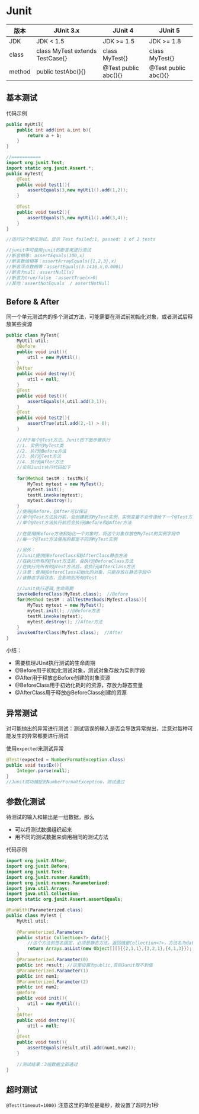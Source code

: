 # Junit

| 版本   | JUnit 3.x                       | JUnit 4              | JUnit 5              |
| ------ | ------------------------------- | -------------------- | -------------------- |
| JDK    | JDK < 1.5                       | JDK >= 1.5           | JDK >= 1.8           |
| class  | class MyTest extends TestCase{} | class MyTest{}       | class MyTest{}       |
| method | public testAbc(){}              | @Test public abc(){} | @Test public abc(){} |

## 基本测试

代码示例

```java
public myUtil{
    public int add(int a,int b){
        return a + b;
    }
}

//===========
import org.junit.Test;
import static org.junit.Assert.*;
public myTest{
    @Test
    public void test1(){
        assertEquals(3,new myUtil().add(1,2));
    }
    
    @Test
    public void test2(){
        assertEquals(5,new myUtil().add(3,4));
    }
}

//运行这个单元测试，显示 Test failed:1, passed: 1 of 2 tests

//junit中可使用junit的断言来进行测试
//断言相等: assertEquals(100,x)
//断言数组相等：assertArrayEquals({1,2,3},x)
//断言浮点数相等：assertEquals(3.1416,x,0.0001)
//断言为null：assertNull(x)
//断言为true/false ：assertTrue(x>0)
//其他：assertNotEquals  / assertNotNull
```



## Before & After

同一个单元测试内的多个测试方法，可能需要在测试前初始化对象，或者测试后释放某些资源

```java
public class MyTest{
    MyUtil util;
    @Before
    public void init(){
        util = new MyUtil();
    }
    @After
    public void destroy(){
        util = null;
    }
    @Test
    public void test(){
        assertEquals(4,util.add(3,1));
    }
    @Test
    public void test2(){
        assertTrue(util.add(2,-1) > 0);
    }
    
    //对于每个@Test方法，Junit按下面步骤执行
    //1. 实例化MyTest类
    //2. 执行@Before方法
    //3. 执行@Test方法
    //4. 执行@After方法
    //实际Junit执行代码如下
    
    for(Method testM : testMs){
        MyTest mytest = new MyTest();
        mytest.init();
        testM.invoke(mytest);
        mytest.destroy();
    }
    //使用@Before，@After可以保证
    //单个@Test方法执行前，会创建新的MyTest实例，实例变量不会传递给下一个@Test方法
    //单个@Test方法执行前后会执行@Before和@After方法
    
    //在使用@Before方法初始化一个对象时，将这个对象存放在MyTest的实例字段中
    //每一个@Test方法使用的都是不同的MyTest实例
    
    //另外：
    //Junit提供@BeforeClass和@AfterClass静态方法
    //在执行所有的@Test方法前，会执行@BeforeClass方法
    //在执行完所有的@Test方法后，会执行@AfterClass方法
    //注意：使用@BeforeClass初始化的对象，只能存放在静态字段中
    //该静态字段状态，会影响到所有@Test
    
    //Junit执行逻辑,生命周期
    invokeBeforeClass(MyTest.class);  //Before
    for(Method testM : allTestMethods(MyTest.class)){
        MyTest mytest = new MyTest();
        mytest.init(); //@Before方法
        testM.invoke(mytest);
        mytest.destroy(); //After方法
    }
    invokeAfterClass(MyTest.class);  //After
}
```



小结：

- 需要梳理JUnit执行测试的生命周期
- @Before用于初始化测试对象，测试对象存放为实例字段
- @After用于释放@Before创建的对象资源
- @BeforeClass用于初始化耗时的资源，存放为静态变量
- @AfterClass用于释放@BeforeClass创建的资源



## 异常测试

对可能抛出的异常进行测试：测试错误的输入是否会导致异常抛出，注意对每种可能发生的异常都要进行测试

使用`expected`来测试异常

```java
@Test(expected = NumberFormatException.class)
public void testEx(){
    Integer.parse(null);
}
//Junit成功捕捉到NumberFormatException，测试通过
```



## 参数化测试

待测试的输入和输出是一组数据，那么

- 可以将测试数据组织起来
- 用不同的测试数据来调用相同的测试方法

代码示例

```java
import org.junit.After;
import org.junit.Before;
import org.junit.Test;
import org.junit.runner.RunWith;
import org.junit.runners.Parameterized;
import java.util.Arrays;
import java.util.Collection;
import static org.junit.Assert.assertEquals;

@RunWith(Parameterized.class)
public class MyTest {
    MyUtil util;
    
    @Parameterized.Parameters
    public static Collection<?> data(){
        //这个方法的签名固定，必须是静态方法，返回值是Collection<?>，方法名为data
        return Arrays.asList(new Object[][]{{2,1,1},{3,2,1},{4,1,3}});
    }
    @Parameterized.Parameter(0)
    public int result; //这里设置为public,否则Junit取不到值
    @Parameterized.Parameter(1)
    public int num1;
    @Parameterized.Parameter(2)
    public int num2;
    @Before
    public void init(){
        util = new MyUtil();
    }
    @After
    public void destroy(){
        util = null;
    }
    @Test
    public void test(){
        assertEquals(result,util.add(num1,num2));
    }
    
    //测试结果：3组数据全部通过
}
```



## 超时测试

`@Test(timeout=1000)`   注意这里的单位是毫秒，故设置了超时为1秒

